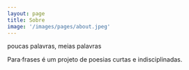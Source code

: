 ```yaml
---
layout: page
title: Sobre
image: '/images/pages/about.jpeg'
---
```


poucas palavras, meias palavras

Para&middot;frases é um projeto de poesias curtas e indisciplinadas.
